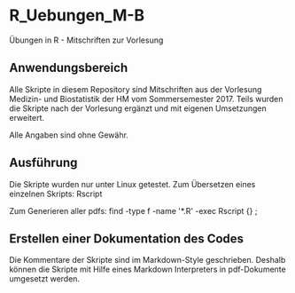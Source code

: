 # R_Uebungen_M-B
Übungen in R  - Mitschriften zur Vorlesung

## Anwendungsbereich
Alle Skripte in diesem Repository sind Mitschriften aus der Vorlesung Medizin- und Biostatistik der HM vom Sommersemester 2017.
Teils wurden die Skripte nach der Vorlesung ergänzt und mit eigenen Umsetzungen erweitert. 

Alle Angaben sind ohne Gewähr.

## Ausführung
Die Skripte wurden nur unter Linux getestet.
Zum Übersetzen eines einzelnen Skripts:
    Rscript <name>

Zum Generieren aller pdfs:
    find -type f -name '*.R' -exec Rscript {} \;

## Erstellen einer Dokumentation des Codes
Die Kommentare der Skripte sind im Markdown-Style geschrieben.
Deshalb können die Skripte mit Hilfe eines Markdown Interpreters in pdf-Dokumente umgesetzt werden.
